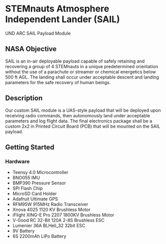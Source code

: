 # STEMnauts Atmosphere Independent Lander (SAIL)

UND ARC SAIL Payload Module

## NASA Objective

SAIL is an in-air deployable payload capable of safely retaining and recovering a group of 4 STEMnauts in a unique predetermined orientation without the use of a parachute or streamer or chemical energetics below 500 ft AGL. The landing shall occur under acceptable descent and landing parameters for the safe recovery of human beings.

## Description

Our custom SAIL module is a UAS-style payload that will be deployed upon receiving radio commands, then autonomously land under acceptable parameters and log flight data. The final electronics package shall be a custom 2x2 in Printed Circuit Board (PCB) that will be mounted on the SAIL payload.

## Getting Started

### Hardware
- Teensy 4.0 Microcontroller
- BNO055 IMU
- BMP390 Pressure Sensor
- SPI Flash Chip
- MicroSD Card Holder
- Adafruit Ultimate GPS
- RFM95W 915MHz Radio Transceiver
- Xnova 4025 1120 KV Brushless Motor
- iFlight XING-E Pro 2207 1800KV Brushless Motor
- V-Good RC 32-Bit 120A 2-8S Brushless ESC
- Lumenier 36A BLHeli_32 32bit ESC
- 9V Battery
- 6S 2200mAh LiPo Battery

